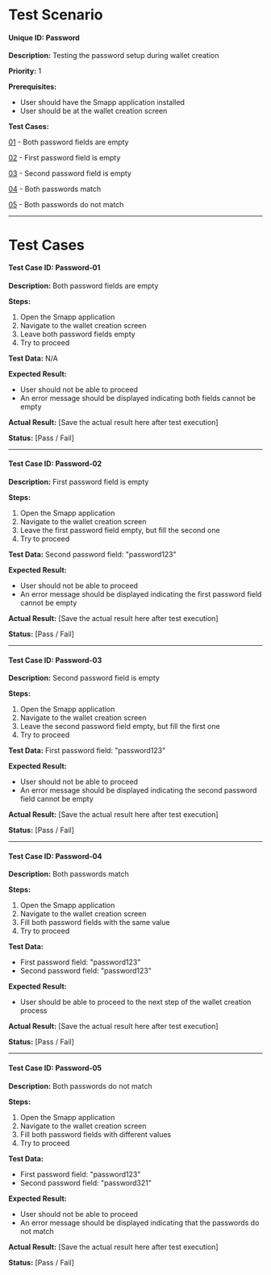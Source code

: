 # Test Scenario

#### Unique ID: Password

**Description:** Testing the password setup during wallet creation

**Priority:** 1

**Prerequisites:** 
- User should have the Smapp application installed
- User should be at the wallet creation screen

**Test Cases:**

[01](#test-case-id-password-01) - Both password fields are empty

[02](#test-case-id-password-02) - First password field is empty

[03](#test-case-id-password-03) - Second password field is empty

[04](#test-case-id-password-04) - Both passwords match

[05](#test-case-id-password-05) - Both passwords do not match

_____

# Test Cases

#### Test Case ID: Password-01

**Description:** Both password fields are empty

**Steps:**
1. Open the Smapp application
2. Navigate to the wallet creation screen
3. Leave both password fields empty
4. Try to proceed

**Test Data:** N/A

**Expected Result:** 
- User should not be able to proceed
- An error message should be displayed indicating both fields cannot be empty

**Actual Result:** [Save the actual result here after test execution]

**Status:** [Pass / Fail]

---

#### Test Case ID: Password-02

**Description:** First password field is empty

**Steps:**
1. Open the Smapp application
2. Navigate to the wallet creation screen
3. Leave the first password field empty, but fill the second one
4. Try to proceed

**Test Data:** Second password field: "password123"

**Expected Result:** 
- User should not be able to proceed
- An error message should be displayed indicating the first password field cannot be empty

**Actual Result:** [Save the actual result here after test execution]

**Status:** [Pass / Fail]

---

#### Test Case ID: Password-03

**Description:** Second password field is empty

**Steps:**
1. Open the Smapp application
2. Navigate to the wallet creation screen
3. Leave the second password field empty, but fill the first one
4. Try to proceed

**Test Data:** First password field: "password123"

**Expected Result:** 
- User should not be able to proceed
- An error message should be displayed indicating the second password field cannot be empty

**Actual Result:** [Save the actual result here after test execution]

**Status:** [Pass / Fail]

---

#### Test Case ID: Password-04

**Description:** Both passwords match

**Steps:**
1. Open the Smapp application
2. Navigate to the wallet creation screen
3. Fill both password fields with the same value
4. Try to proceed

**Test Data:** 
- First password field: "password123"
- Second password field: "password123"

**Expected Result:** 
- User should be able to proceed to the next step of the wallet creation process

**Actual Result:** [Save the actual result here after test execution]

**Status:** [Pass / Fail]

---

#### Test Case ID: Password-05

**Description:** Both passwords do not match

**Steps:**
1. Open the Smapp application
2. Navigate to the wallet creation screen
3. Fill both password fields with different values
4. Try to proceed

**Test Data:** 
- First password field: "password123"
- Second password field: "password321"

**Expected Result:** 
- User should not be able to proceed
- An error message should be displayed indicating that the passwords do not match

**Actual Result:** [Save the actual result here after test execution]

**Status:** [Pass / Fail]
